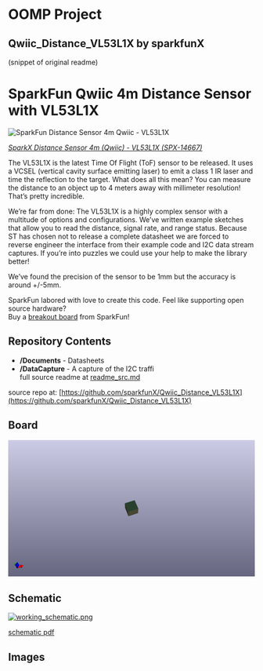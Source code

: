 # OOMP Project  
## Qwiic_Distance_VL53L1X  by sparkfunX  
  
(snippet of original readme)  
  
SparkFun Qwiic 4m Distance Sensor with VL53L1X  
========================================  
  
![SparkFun Distance Sensor 4m Qwiic - VL53L1X](https://cdn.sparkfun.com//assets/parts/1/2/8/6/3/14667-ToF_Laser_Distance_Sensor__Qwiic__-_VL53L1X-01.jpg)  
  
[*SparkX Distance Sensor 4m (Qwiic) - VL53L1X (SPX-14667)*](https://www.sparkfun.com/products/14667)  
  
The VL53L1X is the latest Time Of Flight (ToF) sensor to be released. It uses a VCSEL (vertical cavity surface emitting laser) to emit a class 1 IR laser and time the reflection to the target. What does all this mean? You can measure the distance to an object up to 4 meters away with millimeter resolution! That’s pretty incredible.  
  
We’re far from done: The VL53L1X is a highly complex sensor with a multitude of options and configurations. We’ve written example sketches that allow you to read the distance, signal rate, and range status. Because ST has chosen not to release a complete datasheet we are forced to reverse engineer the interface from their example code and I2C data stream captures. If you’re into puzzles we could use your help to make the library better!  
  
We’ve found the precision of the sensor to be 1mm but the accuracy is around +/-5mm.  
  
SparkFun labored with love to create this code. Feel like supporting open source hardware?   
Buy a [breakout board](https://www.sparkfun.com/products/14667) from SparkFun!  
  
Repository Contents  
-------------------  
  
* **/Documents** - Datasheets  
* **/DataCapture** - A capture of the I2C traffi  
  full source readme at [readme_src.md](readme_src.md)  
  
source repo at: [https://github.com/sparkfunX/Qwiic_Distance_VL53L1X](https://github.com/sparkfunX/Qwiic_Distance_VL53L1X)  
## Board  
  
[![working_3d.png](working_3d_600.png)](working_3d.png)  
## Schematic  
  
[![working_schematic.png](working_schematic_600.png)](working_schematic.png)  
  
[schematic pdf](working_schematic.pdf)  
## Images  
